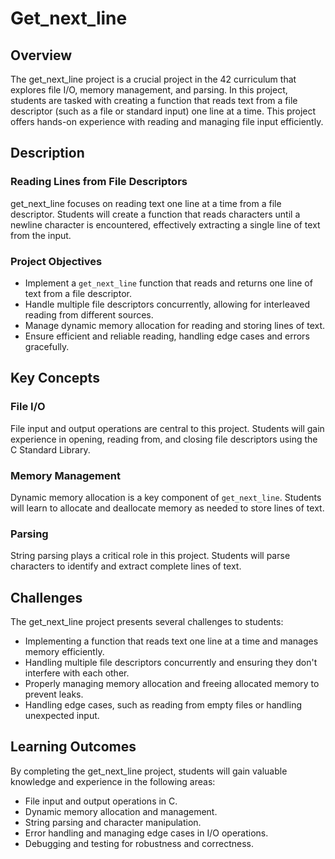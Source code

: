 # Get_next_line

## Overview
The get_next_line project is a crucial project in the 42 curriculum that explores file I/O, memory management, and parsing. In this project, students are tasked with creating a function that reads text from a file descriptor (such as a file or standard input) one line at a time. This project offers hands-on experience with reading and managing file input efficiently.

## Description
### Reading Lines from File Descriptors
get_next_line focuses on reading text one line at a time from a file descriptor. Students will create a function that reads characters until a newline character is encountered, effectively extracting a single line of text from the input.

### Project Objectives
- Implement a `get_next_line` function that reads and returns one line of text from a file descriptor.
- Handle multiple file descriptors concurrently, allowing for interleaved reading from different sources.
- Manage dynamic memory allocation for reading and storing lines of text.
- Ensure efficient and reliable reading, handling edge cases and errors gracefully.

## Key Concepts
### File I/O
File input and output operations are central to this project. Students will gain experience in opening, reading from, and closing file descriptors using the C Standard Library.

### Memory Management
Dynamic memory allocation is a key component of `get_next_line`. Students will learn to allocate and deallocate memory as needed to store lines of text.

### Parsing
String parsing plays a critical role in this project. Students will parse characters to identify and extract complete lines of text.

## Challenges
The get_next_line project presents several challenges to students:
- Implementing a function that reads text one line at a time and manages memory efficiently.
- Handling multiple file descriptors concurrently and ensuring they don't interfere with each other.
- Properly managing memory allocation and freeing allocated memory to prevent leaks.
- Handling edge cases, such as reading from empty files or handling unexpected input.

## Learning Outcomes
By completing the get_next_line project, students will gain valuable knowledge and experience in the following areas:
- File input and output operations in C.
- Dynamic memory allocation and management.
- String parsing and character manipulation.
- Error handling and managing edge cases in I/O operations.
- Debugging and testing for robustness and correctness.

